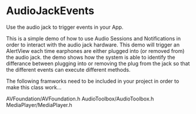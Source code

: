 AudioJackEvents
===============

Use the audio jack to trigger events in your App.

This is a simple demo of how to use Audio Sessions and Notifications in order to interact with the 
audio jack hardware. This demo will trigger an AlertView each time  earphones are either plugged 
into (or removed from) the audio jack.  the demo shows how the system is able to identify the 
differance between plugging into or removing the plug from the jack so that the different events 
can execute different methods. 

The following framworks need to be included in your project in order to make this class work...

AVFoundation/AVFoundation.h
AudioToolbox/AudioToolbox.h
MediaPlayer/MediaPlayer.h

